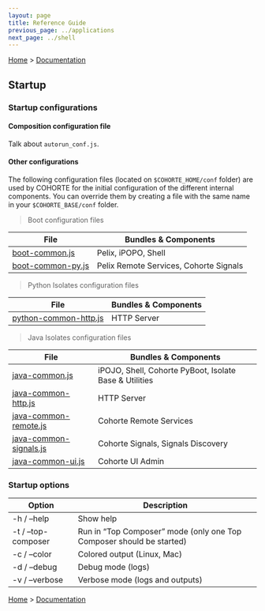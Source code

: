 ```yaml
---
layout: page
title: Reference Guide
previous_page: ../applications
next_page: ../shell
---
```


[Home](../../../) > [Documentation](../)

## Startup

### Startup configurations

#### Composition configuration file

Talk about `autorun_conf.js`.

#### Other configurations

The following configuration files (located on `$COHORTE_HOME/conf` folder) are used by COHORTE for the initial configuration of the different internal components. You can override them by creating a file with the same name in your `$COHORTE_BASE/conf` folder.

> Boot configuration files

<table class="table table-striped table-bordered table-hover table-condensed">
	<thead>
	<tr>
		<th> File               </th><th> Bundles &amp; Components  </th>
	</tr>
	</thead>
	<tbody><tr>
		<td> <a href src="#">boot-common.js</a>        </td><td> Pelix, iPOPO, Shell </td>
	</tr>
	<tr>
		<td> <a href src="#">boot-common-py.js</a>     </td><td> Pelix Remote Services, Cohorte Signals </td>
	</tr>
	</tbody>
	</table>

> Python Isolates configuration files

<table class="table table-striped table-bordered table-hover table-condensed">
	<thead>	
	<tr>
		<th> File               </th><th> Bundles &amp; Components  </th>
	</tr>
	</thead>
	<tbody>
	<tr>
		<td> <a href src="#">python-common-http.js</a> </td><td> HTTP Server </td>
	</tr>
	</tbody>
	</table>

> Java Isolates configuration files

<table class="table table-striped table-bordered table-hover table-condensed">
	<thead>	
	<tr>
		<th> File               </th><th> Bundles &amp; Components  </th>
	</tr>
	</thead>
	<tbody>
	<tr>
		<td> <a href src="#">java-common.js</a>        </td><td> iPOJO, Shell, Cohorte PyBoot, Isolate Base &amp; Utilities </td>
	</tr>
	<tr>
		<td> <a href src="#">java-common-http.js</a>   </td><td> HTTP Server </td>
	</tr>
	<tr>
		<td> <a href src="#">java-common-remote.js</a> </td><td> Cohorte Remote Services </td>
	</tr>
	<tr>
		<td> <a href src="#">java-common-signals.js</a> </td><td> Cohorte Signals, Signals Discovery </td>
	</tr>
	<tr>
		<td> <a href src="#">java-common-ui.js</a>     </td><td> Cohorte UI Admin </td>
	</tr>
</tbody></table>



### Startup options

<table class="table table-striped table-bordered table-hover table-condensed">
	<thead>
	<tr>
		<th> Option </th><th> Description </th>
	</tr>
	</thead>
	<tbody><tr>
		<td> -h / –help         </td><td> Show help </td>
	</tr>
	<tr>
		<td> -t / –top-composer </td><td> Run in “Top Composer” mode (only one Top Composer should be started) </td>
	</tr>
	<tr>
		<td> -c / –color        </td><td> Colored output (Linux, Mac) </td>
	</tr>
	<tr>
		<td> -d / –debug        </td><td> Debug mode (logs) </td>
	</tr>
	<tr>
		<td> -v / –verbose      </td><td> Verbose mode (logs and outputs) </td>
	</tr>
</tbody></table>



[Home](../../../) > [Documentation](../)